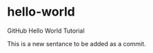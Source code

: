 hello-world
===========

GitHub Hello World Tutorial

This is a new sentance to be added as a commit.
